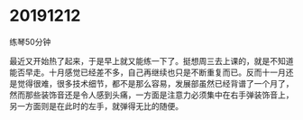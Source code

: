# 20191212

练琴50分钟

最近又开始热了起来，于是早上就又能练一下了。挺想周三去上课的，就是不知道能否早走。十月感觉已经差不多，自己再继续也只是不断重复而已。反而十一月还是觉得很难，很多技术细节，都不是那么容易，发展部虽然已经背谱了一个月了，然而那些装饰音还是令人感到头痛，一方面是注意力必须集中在右手弹装饰音上，另一方面则是在此时的左手，就弹得无比的随便。
